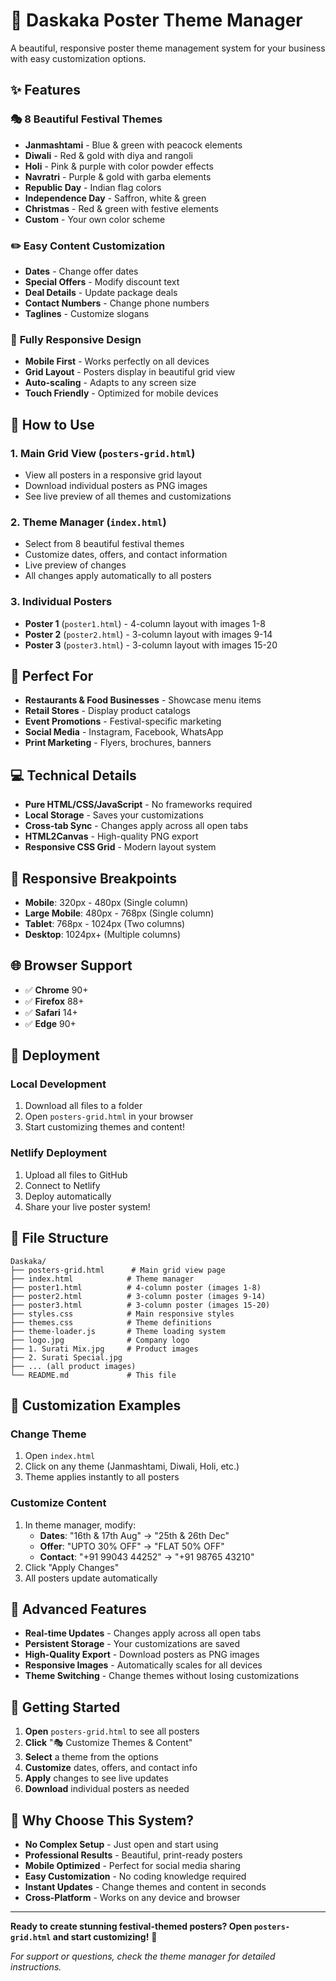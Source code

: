 # 🎨 Daskaka Poster Theme Manager

A beautiful, responsive poster theme management system for your business with easy customization options.

## ✨ **Features**

### 🎭 **8 Beautiful Festival Themes**
- **Janmashtami** - Blue & green with peacock elements
- **Diwali** - Red & gold with diya and rangoli
- **Holi** - Pink & purple with color powder effects
- **Navratri** - Purple & gold with garba elements
- **Republic Day** - Indian flag colors
- **Independence Day** - Saffron, white & green
- **Christmas** - Red & green with festive elements
- **Custom** - Your own color scheme

### ✏️ **Easy Content Customization**
- **Dates** - Change offer dates
- **Special Offers** - Modify discount text
- **Deal Details** - Update package deals
- **Contact Numbers** - Change phone numbers
- **Taglines** - Customize slogans

### 📱 **Fully Responsive Design**
- **Mobile First** - Works perfectly on all devices
- **Grid Layout** - Posters display in beautiful grid view
- **Auto-scaling** - Adapts to any screen size
- **Touch Friendly** - Optimized for mobile devices

## 🚀 **How to Use**

### **1. Main Grid View** (`posters-grid.html`)
- View all posters in a responsive grid layout
- Download individual posters as PNG images
- See live preview of all themes and customizations

### **2. Theme Manager** (`index.html`)
- Select from 8 beautiful festival themes
- Customize dates, offers, and contact information
- Live preview of changes
- All changes apply automatically to all posters

### **3. Individual Posters**
- **Poster 1** (`poster1.html`) - 4-column layout with images 1-8
- **Poster 2** (`poster2.html`) - 3-column layout with images 9-14  
- **Poster 3** (`poster3.html`) - 3-column layout with images 15-20

## 🎯 **Perfect For**

- **Restaurants & Food Businesses** - Showcase menu items
- **Retail Stores** - Display product catalogs
- **Event Promotions** - Festival-specific marketing
- **Social Media** - Instagram, Facebook, WhatsApp
- **Print Marketing** - Flyers, brochures, banners

## 💻 **Technical Details**

- **Pure HTML/CSS/JavaScript** - No frameworks required
- **Local Storage** - Saves your customizations
- **Cross-tab Sync** - Changes apply across all open tabs
- **HTML2Canvas** - High-quality PNG export
- **Responsive CSS Grid** - Modern layout system

## 📱 **Responsive Breakpoints**

- **Mobile**: 320px - 480px (Single column)
- **Large Mobile**: 480px - 768px (Single column)
- **Tablet**: 768px - 1024px (Two columns)
- **Desktop**: 1024px+ (Multiple columns)

## 🌐 **Browser Support**

- ✅ **Chrome** 90+
- ✅ **Firefox** 88+
- ✅ **Safari** 14+
- ✅ **Edge** 90+

## 🚀 **Deployment**

### **Local Development**
1. Download all files to a folder
2. Open `posters-grid.html` in your browser
3. Start customizing themes and content!

### **Netlify Deployment**
1. Upload all files to GitHub
2. Connect to Netlify
3. Deploy automatically
4. Share your live poster system!

## 📁 **File Structure**

```
Daskaka/
├── posters-grid.html      # Main grid view page
├── index.html            # Theme manager
├── poster1.html          # 4-column poster (images 1-8)
├── poster2.html          # 3-column poster (images 9-14)
├── poster3.html          # 3-column poster (images 15-20)
├── styles.css            # Main responsive styles
├── themes.css            # Theme definitions
├── theme-loader.js       # Theme loading system
├── logo.jpg              # Company logo
├── 1. Surati Mix.jpg     # Product images
├── 2. Surati Special.jpg
├── ... (all product images)
└── README.md             # This file
```

## 🎨 **Customization Examples**

### **Change Theme**
1. Open `index.html`
2. Click on any theme (Janmashtami, Diwali, Holi, etc.)
3. Theme applies instantly to all posters

### **Customize Content**
1. In theme manager, modify:
   - **Dates**: "16th & 17th Aug" → "25th & 26th Dec"
   - **Offer**: "UPTO 30% OFF" → "FLAT 50% OFF"
   - **Contact**: "+91 99043 44252" → "+91 98765 43210"
2. Click "Apply Changes"
3. All posters update automatically

## 🔧 **Advanced Features**

- **Real-time Updates** - Changes apply across all open tabs
- **Persistent Storage** - Your customizations are saved
- **High-Quality Export** - Download posters as PNG images
- **Responsive Images** - Automatically scales for all devices
- **Theme Switching** - Change themes without losing customizations

## 🎯 **Getting Started**

1. **Open** `posters-grid.html` to see all posters
2. **Click** "🎭 Customize Themes & Content" 
3. **Select** a theme from the options
4. **Customize** dates, offers, and contact info
5. **Apply** changes to see live updates
6. **Download** individual posters as needed

## 🌟 **Why Choose This System?**

- **No Complex Setup** - Just open and start using
- **Professional Results** - Beautiful, print-ready posters
- **Mobile Optimized** - Perfect for social media sharing
- **Easy Customization** - No coding knowledge required
- **Instant Updates** - Change themes and content in seconds
- **Cross-Platform** - Works on any device and browser

---

**Ready to create stunning festival-themed posters? Open `posters-grid.html` and start customizing!** 🎉

*For support or questions, check the theme manager for detailed instructions.*
